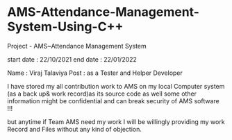 # AMS-Attendance-Management-System-Using-C++

Project - AMS~Attendance Management System 

start date : 22/10/2021
end date : 22/01/2022

Name : Viraj Talaviya
Post : as a Tester and Helper Developer 


I have stored my all contribution work to AMS on my local Computer system (as a back up& work record)as its source code as well some other information might be confidential and can break security of AMS software !!!

but anytime if Team AMS need my work I will be willingly providing my work Record and Files without any kind of objection.